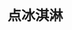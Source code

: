 # 点冰淇淋
<sc-dc></sc-dc>
<br />
<dialog>
## Hi! How can I help you?
# I'd like two [scoops:scoop/n.] of ice cream.
## [Cone] or cup?
# What kind of cones do you have?
## We have [wafer/n.] and [waffle/n.] cones.
# I'll have a waffle cone.
## What ice cream [flavors:flavor/n.] would you like?
# Mint chocolate and strawberry.
Do you have [sorbets:sorbet/n.]?
## Yes, we do.
# I'll change my order then.
I'd like lemon sorbet and mint chocolate.
## OK. Give me a minute.
</dialog>
